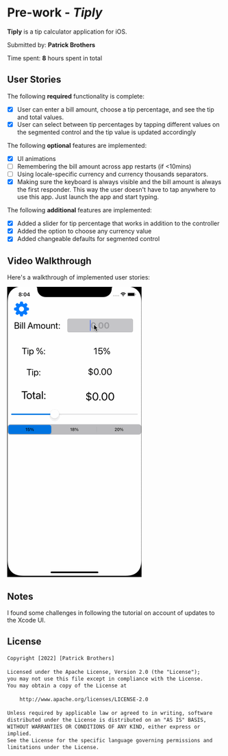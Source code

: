 # Pre-work - *Tiply*

**Tiply** is a tip calculator application for iOS.

Submitted by: **Patrick Brothers**

Time spent: **8** hours spent in total

## User Stories

The following **required** functionality is complete:

* [X] User can enter a bill amount, choose a tip percentage, and see the tip and total values.
* [X] User can select between tip percentages by tapping different values on the segmented control and the tip value is updated accordingly

The following **optional** features are implemented:

* [X] UI animations
* [ ] Remembering the bill amount across app restarts (if <10mins)
* [ ] Using locale-specific currency and currency thousands separators.
* [X] Making sure the keyboard is always visible and the bill amount is always the first responder. This way the user doesn't have to tap anywhere to use this app. Just launch the app and start typing.

The following **additional** features are implemented:

- [X] Added a slider for tip percentage that works in addition to the controller
- [X] Added the option to choose any currency value
- [X] Added changeable defaults for segmented control

## Video Walkthrough

Here's a walkthrough of implemented user stories:

<img src='https://github.com/Claodicus/CodePath-Prework/blob/main/Prework/Prework/app-demo.gif' title='Video Walkthrough' width='' alt='Video Walkthrough' />


## Notes

I found some challenges in following the tutorial on account of updates to the Xcode UI.

## License

    Copyright [2022] [Patrick Brothers]

    Licensed under the Apache License, Version 2.0 (the "License");
    you may not use this file except in compliance with the License.
    You may obtain a copy of the License at

        http://www.apache.org/licenses/LICENSE-2.0

    Unless required by applicable law or agreed to in writing, software
    distributed under the License is distributed on an "AS IS" BASIS,
    WITHOUT WARRANTIES OR CONDITIONS OF ANY KIND, either express or implied.
    See the License for the specific language governing permissions and
    limitations under the License.
